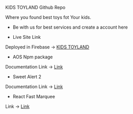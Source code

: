 KIDS TOYLAND Github Repo

Where you found best toys fot Your kids.

- Be with us for best services and create a account here

- Live Site Link

Deployed in Firebase -> [KIDS TOYLAND](https://toyland-for-kids.web.app/)

- AOS Npm package

Documentation Link -> [Link](https://www.npmjs.com/package/aos)

- Sweet Alert 2

Documentation Link -> [Link](https://www.npmjs.com/package/sweetalert2)

- React Fast Marquee

Link -> [Link](https://www.react-fast-marquee.com/)
